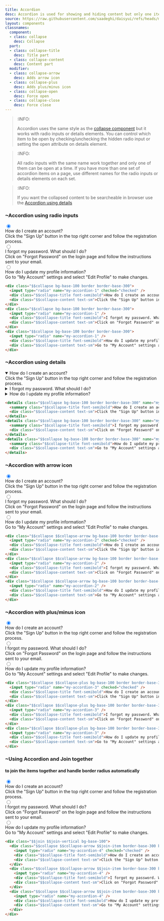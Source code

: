 ```yaml
---
title: Accordion
desc: Accordion is used for showing and hiding content but only one item can stay open at a time.
source: https://raw.githubusercontent.com/saadeghi/daisyui/refs/heads/master/packages/daisyui/src/components/collapse.css
layout: components
classnames:
  component:
  - class: collapse
    desc: Collapse
  part:
  - class: collapse-title
    desc: Title part
  - class: collapse-content
    desc: Content part
  modifier:
  - class: collapse-arrow
    desc: Adds arrow icon
  - class: collapse-plus
    desc: Adds plus/minus icon
  - class: collapse-open
    desc: Force open
  - class: collapse-close
    desc: Force close
---
```


<script>
  import Component from "$components/Component.svelte"
  import Translate from "$components/Translate.svelte"
</script>


> :INFO:
>
> Accordion uses the same style as the [collapse component](/components/collapse/) but it works with radio inputs or details elements. You can control which item to be open by checking/unchecking the hidden radio input or setting the open attribute on details element.

> :INFO:
>
> All radio inputs with the same name work together and only one of them can be open at a time. If you have more than one set of accordion items on a page, use different names for the radio inputs or details elements on each set.

> :INFO:
>
> If you want the collapsed content to be searcheable in browser use the [Accordion using details](#accordion-using-details)


### ~Accordion using radio inputs
<div class="collapse bg-base-100 border border-base-300">
  <input type="radio" name="my-accordion-1" checked="checked" />
  <div class="collapse-title font-semibold">How do I create an account?</div>
  <div class="collapse-content text-sm">Click the "Sign Up" button in the top right corner and follow the registration process.</div>
</div>
<div class="collapse bg-base-100 border border-base-300">
  <input type="radio" name="my-accordion-1" />
  <div class="collapse-title font-semibold">I forgot my password. What should I do?</div>
  <div class="collapse-content text-sm">Click on "Forgot Password" on the login page and follow the instructions sent to your email.</div>
</div>
<div class="collapse bg-base-100 border border-base-300">
  <input type="radio" name="my-accordion-1" />
  <div class="collapse-title font-semibold">How do I update my profile information?</div>
  <div class="collapse-content text-sm">Go to "My Account" settings and select "Edit Profile" to make changes.</div>
</div>

```html
<div class="$$collapse bg-base-100 border border-base-300">
  <input type="radio" name="my-accordion-1" checked="checked" />
  <div class="$$collapse-title font-semibold">How do I create an account?</div>
  <div class="$$collapse-content text-sm">Click the "Sign Up" button in the top right corner and follow the registration process.</div>
</div>
<div class="$$collapse bg-base-100 border border-base-300">
  <input type="radio" name="my-accordion-1" />
  <div class="$$collapse-title font-semibold">I forgot my password. What should I do?</div>
  <div class="$$collapse-content text-sm">Click on "Forgot Password" on the login page and follow the instructions sent to your email.</div>
</div>
<div class="$$collapse bg-base-100 border border-base-300">
  <input type="radio" name="my-accordion-1" />
  <div class="$$collapse-title font-semibold">How do I update my profile information?</div>
  <div class="$$collapse-content text-sm">Go to "My Account" settings and select "Edit Profile" to make changes.</div>
</div>
```


### ~Accordion using details
<details class="collapse bg-base-100 border border-base-300" name="my-accordion-det-1" open>
  <summary class="collapse-title font-semibold">How do I create an account?</summary>
  <div class="collapse-content text-sm">Click the "Sign Up" button in the top right corner and follow the registration process.</div>
</details>
<details class="collapse bg-base-100 border border-base-300" name="my-accordion-det-1">
  <summary class="collapse-title font-semibold">I forgot my password. What should I do?</summary>
  <div class="collapse-content text-sm">Click on "Forgot Password" on the login page and follow the instructions sent to your email.</div>
</details>
<details class="collapse bg-base-100 border border-base-300" name="my-accordion-det-1">
  <summary class="collapse-title font-semibold">How do I update my profile information?</summary>
  <div class="collapse-content text-sm">Go to "My Account" settings and select "Edit Profile" to make changes.</div>
</details>

```html
<details class="$$collapse bg-base-100 border border-base-300" name="my-accordion-det-1" open>
  <summary class="$$collapse-title font-semibold">How do I create an account?</summary>
  <div class="$$collapse-content text-sm">Click the "Sign Up" button in the top right corner and follow the registration process.</div>
</details>
<details class="$$collapse bg-base-100 border border-base-300" name="my-accordion-det-1">
  <summary class="$$collapse-title font-semibold">I forgot my password. What should I do?</summary>
  <div class="$$collapse-content text-sm">Click on "Forgot Password" on the login page and follow the instructions sent to your email.</div>
</details>
<details class="$$collapse bg-base-100 border border-base-300" name="my-accordion-det-1">
  <summary class="$$collapse-title font-semibold">How do I update my profile information?</summary>
  <div class="$$collapse-content text-sm">Go to "My Account" settings and select "Edit Profile" to make changes.</div>
</details>
```


### ~Accordion with arrow icon
<div class="collapse collapse-arrow bg-base-100 border border-base-300">
  <input type="radio" name="my-accordion-2" checked="checked" />
  <div class="collapse-title font-semibold">How do I create an account?</div>
  <div class="collapse-content text-sm">Click the "Sign Up" button in the top right corner and follow the registration process.</div>
</div>
<div class="collapse collapse-arrow bg-base-100 border border-base-300">
  <input type="radio" name="my-accordion-2" />
  <div class="collapse-title font-semibold">I forgot my password. What should I do?</div>
  <div class="collapse-content text-sm">Click on "Forgot Password" on the login page and follow the instructions sent to your email.</div>
</div>
<div class="collapse collapse-arrow bg-base-100 border border-base-300">
  <input type="radio" name="my-accordion-2" />
  <div class="collapse-title font-semibold">How do I update my profile information?</div>
  <div class="collapse-content text-sm">Go to "My Account" settings and select "Edit Profile" to make changes.</div>
</div>

```html
<div class="$$collapse $$collapse-arrow bg-base-100 border border-base-300">
  <input type="radio" name="my-accordion-2" checked="checked" />
  <div class="$$collapse-title font-semibold">How do I create an account?</div>
  <div class="$$collapse-content text-sm">Click the "Sign Up" button in the top right corner and follow the registration process.</div>
</div>
<div class="$$collapse $$collapse-arrow bg-base-100 border border-base-300">
  <input type="radio" name="my-accordion-2" />
  <div class="$$collapse-title font-semibold">I forgot my password. What should I do?</div>
  <div class="$$collapse-content text-sm">Click on "Forgot Password" on the login page and follow the instructions sent to your email.</div>
</div>
<div class="$$collapse $$collapse-arrow bg-base-100 border border-base-300">
  <input type="radio" name="my-accordion-2" />
  <div class="$$collapse-title font-semibold">How do I update my profile information?</div>
  <div class="$$collapse-content text-sm">Go to "My Account" settings and select "Edit Profile" to make changes.</div>
</div>
```


### ~Accordion with plus/minus icon
<div class="collapse collapse-plus bg-base-100 border border-base-300">
  <input type="radio" name="my-accordion-3" checked="checked" />
  <div class="collapse-title font-semibold">How do I create an account?</div>
  <div class="collapse-content text-sm">Click the "Sign Up" button in the top right corner and follow the registration process.</div>
</div>
<div class="collapse collapse-plus bg-base-100 border border-base-300">
  <input type="radio" name="my-accordion-3" />
  <div class="collapse-title font-semibold">I forgot my password. What should I do?</div>
  <div class="collapse-content text-sm">Click on "Forgot Password" on the login page and follow the instructions sent to your email.</div>
</div>
<div class="collapse collapse-plus bg-base-100 border border-base-300">
  <input type="radio" name="my-accordion-3" />
  <div class="collapse-title font-semibold">How do I update my profile information?</div>
  <div class="collapse-content text-sm">Go to "My Account" settings and select "Edit Profile" to make changes.</div>
</div>

```html
<div class="$$collapse $$collapse-plus bg-base-100 border border-base-300">
  <input type="radio" name="my-accordion-3" checked="checked" />
  <div class="$$collapse-title font-semibold">How do I create an account?</div>
  <div class="$$collapse-content text-sm">Click the "Sign Up" button in the top right corner and follow the registration process.</div>
</div>
<div class="$$collapse $$collapse-plus bg-base-100 border border-base-300">
  <input type="radio" name="my-accordion-3" />
  <div class="$$collapse-title font-semibold">I forgot my password. What should I do?</div>
  <div class="$$collapse-content text-sm">Click on "Forgot Password" on the login page and follow the instructions sent to your email.</div>
</div>
<div class="$$collapse $$collapse-plus bg-base-100 border border-base-300">
  <input type="radio" name="my-accordion-3" />
  <div class="$$collapse-title font-semibold">How do I update my profile information?</div>
  <div class="$$collapse-content text-sm">Go to "My Account" settings and select "Edit Profile" to make changes.</div>
</div>
```


### ~Using Accordion and Join together
#### to join the items together and handle border radius automatically

<div class="join join-vertical bg-base-100">
  <div class="collapse collapse-arrow join-item border border-base-300">
    <input type="radio" name="my-accordion-4" checked="checked" />
    <div class="collapse-title font-semibold">How do I create an account?</div>
    <div class="collapse-content text-sm">Click the "Sign Up" button in the top right corner and follow the registration process.</div>
  </div>
  <div class="collapse collapse-arrow join-item border border-base-300">
    <input type="radio" name="my-accordion-4" />
    <div class="collapse-title font-semibold">I forgot my password. What should I do?</div>
    <div class="collapse-content text-sm">Click on "Forgot Password" on the login page and follow the instructions sent to your email.</div>
  </div>
  <div class="collapse collapse-arrow join-item border border-base-300">
    <input type="radio" name="my-accordion-4" />
    <div class="collapse-title font-semibold">How do I update my profile information?</div>
    <div class="collapse-content text-sm">Go to "My Account" settings and select "Edit Profile" to make changes.</div>
  </div>
</div>

```html
<div class="$$join $$join-vertical bg-base-100">
  <div class="$$collapse $$collapse-arrow $$join-item border-base-300 border">
    <input type="radio" name="my-accordion-4" checked="checked" />
    <div class="$$collapse-title font-semibold">How do I create an account?</div>
    <div class="$$collapse-content text-sm">Click the "Sign Up" button in the top right corner and follow the registration process.</div>
  </div>
  <div class="$$collapse $$collapse-arrow $$join-item border-base-300 border">
    <input type="radio" name="my-accordion-4" />
    <div class="$$collapse-title font-semibold">I forgot my password. What should I do?</div>
    <div class="$$collapse-content text-sm">Click on "Forgot Password" on the login page and follow the instructions sent to your email.</div>
  </div>
  <div class="$$collapse $$collapse-arrow $$join-item border-base-300 border">
    <input type="radio" name="my-accordion-4" />
    <div class="$$collapse-title font-semibold">How do I update my profile information?</div>
    <div class="$$collapse-content text-sm">Go to "My Account" settings and select "Edit Profile" to make changes.</div>
  </div>
</div>
```
